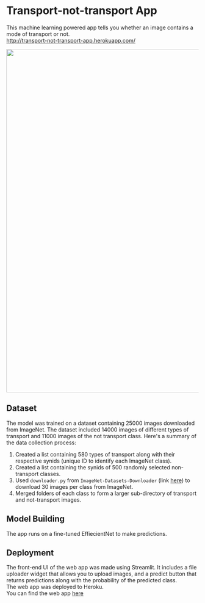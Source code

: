 # Transport-not-transport App
This machine learning powered app tells you whether an image contains a mode of transport or not. <br>
http://transport-not-transport-app.herokuapp.com/

<img src="https://user-images.githubusercontent.com/73251461/151224043-c80dd60a-51f2-43d2-87eb-09106687330e.png" width="900">

## Dataset
The model was trained on a dataset containing 25000 images downloaded from ImageNet. The dataset included 14000 images of different types of transport and 11000 images of the not transport class.
Here's a summary of the data collection process:
1. Created a list containing 580 types of transport along with their respective synids (unique ID to identify each ImageNet class).
2. Created a list containing the synids of 500 randomly selected non-transport classes. 
3. Used `downloader.py` from `ImageNet-Datasets-Downloader` (link [here](https://github.com/mf1024/ImageNet-Datasets-Downloader)) to download 30 images per class from ImageNet. 
4. Merged folders of each class to form a larger sub-directory of transport and not-transport images. 

## Model Building
The app runs on a fine-tuned EffiecientNet to make predictions. <br>

## Deployment
The front-end UI of the web app was made using Streamlit. It includes a file uploader widget that allows you to upload images, and a predict button that returns predictions along with the probability of the predicted class.<br>
The web app was deployed to Heroku. <br>
You can find the web app [here](http://transport-not-transport-app.herokuapp.com/)
